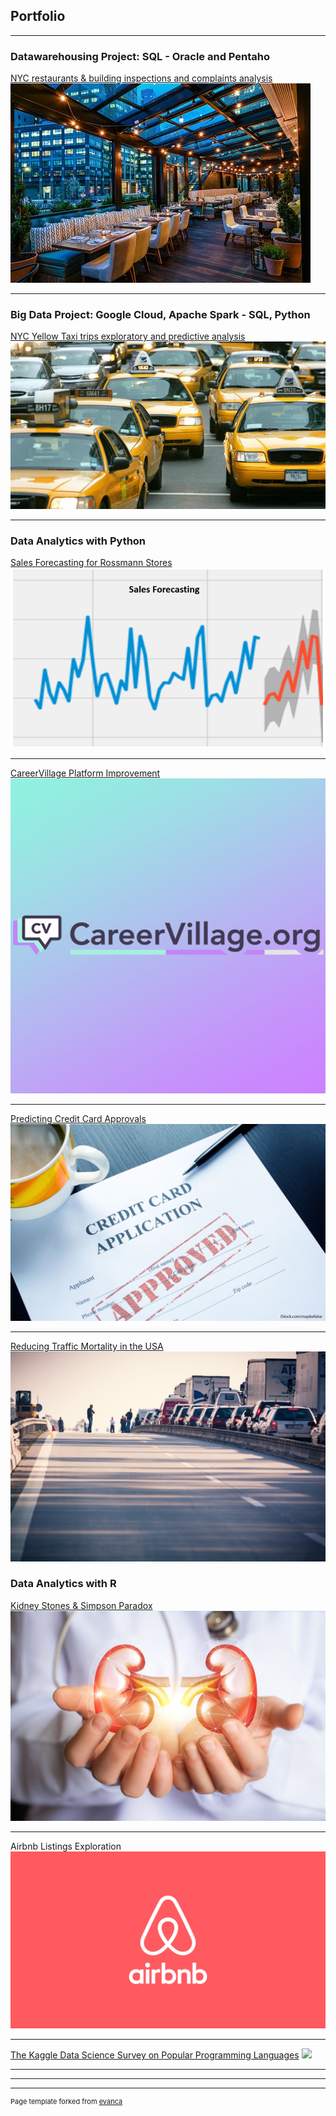## Portfolio

---
### Datawarehousing Project: SQL - Oracle and Pentaho

[NYC restaurants & building inspections and complaints analysis](https://github.com/kieumy179/NYC-restaurants-building-inspections-and-complaints-analysis/blob/main/README.md)
<img src="images/nycrestaurant.jpg?raw=true"/>

 ---
### Big Data Project: Google Cloud, Apache Spark - SQL, Python

[NYC Yellow Taxi trips exploratory and predictive analysis](https://github.com/kieumy179/NYC-Yellow-Taxi-trips-exploratory-and-predictive-analysis/blob/main/README.md)
<img src="images/taxi.jpeg?raw=true"/>

---
### Data Analytics with Python 

[Sales Forecasting for Rossmann Stores](https://github.com/kieumy179/Python-Sales-Forecasting-for-Rossman-store)
<img src="images/salesforecasting.png?raw=true"/>

---

[CareerVillage Platform Improvement](https://github.com/kieumy179/CareerVillage-Platform-improvement/blob/main/README.md)
<img src="images/careervillage2.png?raw=true"/>

---

[Predicting Credit Card Approvals](https://github.com/kieumy179/Python-Predicting-Credit-Card-Approvals)
<img src="images/creditcard.jpg?raw=true"/>

---

[Reducing Traffic Mortality in the USA](https://github.com/kieumy179/Python-Reducing-Traffic-Mortality-in-the-USA)
<img src="images/trafficaccident.jpg?raw=true"/>


### Data Analytics with R
[Kidney Stones & Simpson Paradox](https://github.com/kieumy179/R-Kidney-stones-and-simpson-s-paradox)
<img src="images/kidneys.jpg?raw=true"/>

---

Airbnb Listings Exploration
<img src="images/Airbnb.jpeg?raw=true"/>

---

[The Kaggle Data Science Survey on Popular Programming Languages](https://github.com/kieumy179/R-Exploring-the-Kaggle-Data-Science-Survey)
<img src="images/coding.jpg?raw=true"/>

---





---




---
<p style="font-size:11px">Page template forked from <a href="https://github.com/evanca/quick-portfolio">evanca</a></p>
<!-- Remove above link if you don't want to attibute -->
